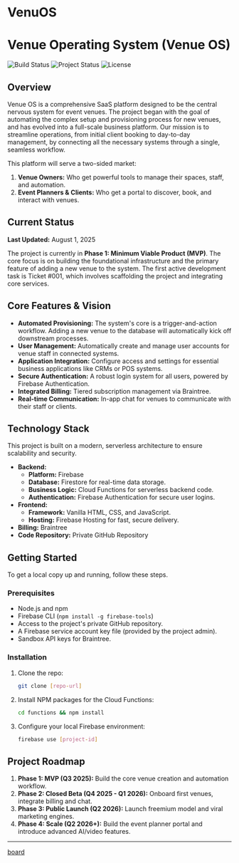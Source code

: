 # VenuOS

# Venue Operating System (Venue OS)

![Build Status](https://img.shields.io/badge/build-passing-brightgreen)
![Project Status](https://img.shields.io/badge/status-active-blue)
![License](https://img.shields.io/badge/license-Proprietary-red)

## Overview

Venue OS is a comprehensive SaaS platform designed to be the central nervous system for event venues. The project began with the goal of automating the complex setup and provisioning process for new venues, and has evolved into a full-scale business platform. Our mission is to streamline operations, from initial client booking to day-to-day management, by connecting all the necessary systems through a single, seamless workflow.

This platform will serve a two-sided market:
1.  **Venue Owners:** Who get powerful tools to manage their spaces, staff, and automation.
2.  **Event Planners & Clients:** Who get a portal to discover, book, and interact with venues.

## Current Status

**Last Updated:** August 1, 2025

The project is currently in **Phase 1: Minimum Viable Product (MVP)**. The core focus is on building the foundational infrastructure and the primary feature of adding a new venue to the system. The first active development task is Ticket #001, which involves scaffolding the project and integrating core services.

## Core Features & Vision

* **Automated Provisioning:** The system's core is a trigger-and-action workflow. Adding a new venue to the database will automatically kick off downstream processes.
* **User Management:** Automatically create and manage user accounts for venue staff in connected systems.
* **Application Integration:** Configure access and settings for essential business applications like CRMs or POS systems.
* **Secure Authentication:** A robust login system for all users, powered by Firebase Authentication.
* **Integrated Billing:** Tiered subscription management via Braintree.
* **Real-time Communication:** In-app chat for venues to communicate with their staff or clients.

## Technology Stack

This project is built on a modern, serverless architecture to ensure scalability and security.

* **Backend:**
    * **Platform:** Firebase
    * **Database:** Firestore for real-time data storage.
    * **Business Logic:** Cloud Functions for serverless backend code.
    * **Authentication:** Firebase Authentication for secure user logins.
* **Frontend:**
    * **Framework:** Vanilla HTML, CSS, and JavaScript.
    * **Hosting:** Firebase Hosting for fast, secure delivery.
* **Billing:** Braintree
* **Code Repository:** Private GitHub Repository

## Getting Started

To get a local copy up and running, follow these steps.

### Prerequisites

* Node.js and npm
* Firebase CLI (`npm install -g firebase-tools`)
* Access to the project's private GitHub repository.
* A Firebase service account key file (provided by the project admin).
* Sandbox API keys for Braintree.

### Installation

1.  Clone the repo:
    ```sh
    git clone [repo-url]
    ```
2.  Install NPM packages for the Cloud Functions:
    ```sh
    cd functions && npm install
    ```
3.  Configure your local Firebase environment:
    ```sh
    firebase use [project-id]
    ```

## Project Roadmap

1.  **Phase 1: MVP (Q3 2025):** Build the core venue creation and automation workflow.
2.  **Phase 2: Closed Beta (Q4 2025 - Q1 2026):** Onboard first venues, integrate billing and chat.
3.  **Phase 3: Public Launch (Q2 2026):** Launch freemium model and viral marketing engines.
4.  **Phase 4: Scale (Q2 2026+):** Build the event planner portal and introduce advanced AI/video features.

---
[board](https://pdragonlabs.github.io/VenuOS/)
